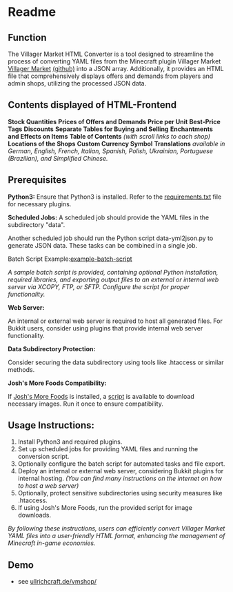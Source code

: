 # Readme

## Function

The Villager Market HTML Converter is a tool designed to streamline the process of converting YAML files from the Minecraft plugin Villager Market [Villager Market](https://www.spigotmc.org/resources/villager-market-the-ultimate-shop-plugin.82965/) [(github)](https://github.com/Bestem0r/VillagerMarket) into a JSON array. Additionally, it provides an HTML file that comprehensively displays offers and demands from players and admin shops, utilizing the processed JSON data.

## Contents displayed of HTML-Frontend

**Stock Quantities**
**Prices of Offers and Demands**
**Price per Unit**
**Best-Price Tags**
**Discounts**
**Separate Tables for Buying and Selling**
**Enchantments and Effects on Items**
**Table of Contents** *(with scroll links to each shop)*
**Locations of the Shops**
**Custom Currency Symbol**
**Translations** *available in German, English, French, Italian, Spanish, Polish, Ukrainian, Portuguese (Brazilian), and Simplified Chinese.*

## Prerequisites

**Python3:**
Ensure that Python3 is installed. Refer to the [requirements.txt](requirements.txt) file for necessary plugins.

**Scheduled Jobs:**
A scheduled job should provide the YAML files in the subdirectory "data".

Another scheduled job should run the Python script data-yml2json.py to generate JSON data. These tasks can be combined in a single job.

Batch Script Example:[example-batch-script](mc-dealer-copy-execute.bat)

*A sample batch script is provided, containing optional Python installation, required libraries, and exporting output files to an external or internal web server via XCOPY, FTP, or SFTP. Configure the script for proper functionality.*

**Web Server:**

An internal or external web server is required to host all generated files. For Bukkit users, consider using plugins that provide internal web server functionality.

**Data Subdirectory Protection:**

Consider securing the data subdirectory using tools like .htaccess or similar methods.

**Josh's More Foods Compatibility:**

If [Josh's More Foods](https://modrinth.com/datapack/joshs-more-foods/) is installed, a [script](assets/items/joshs-more-foods/rp-downloader.py) is available to download necessary images. Run it once to ensure compatibility.

## Usage Instructions:

1. Install Python3 and required plugins.
2. Set up scheduled jobs for providing YAML files and running the conversion script.
3. Optionally configure the batch script for automated tasks and file export.
4. Deploy an internal or external web server, considering Bukkit plugins for internal hosting. *(You can find many instructions on the internet on how to host a web server)*
5. Optionally, protect sensitive subdirectories using security measures like .htaccess.
6. If using Josh's More Foods, run the provided script for image downloads.

*By following these instructions, users can efficiently convert Villager Market YAML files into a user-friendly HTML format, enhancing the management of Minecraft in-game economies.*

## Demo
- see [ullrichcraft.de/vmshop/](https://ullrichcraft.de/vmshop/)

